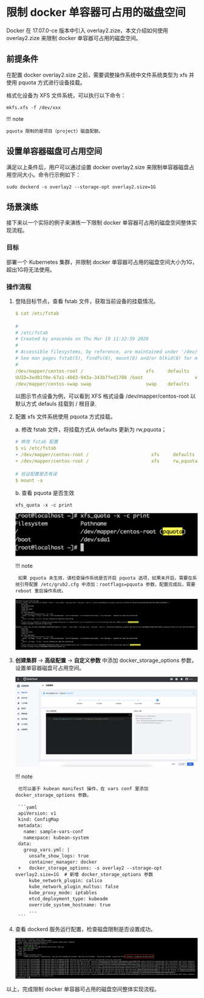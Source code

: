 # 限制 docker 单容器可占用的磁盘空间

Docker 在 17.07.0-ce 版本中引入 overlay2.zize，本文介绍如何使用 overlay2.zize 来限制 docker 单容器可占用的磁盘空间。

## 前提条件

在配置 docker overlay2.size 之前，需要调整操作系统中文件系统类型为 xfs 并使用 pquota 方式进行设备挂载。

格式化设备为 XFS 文件系统，可以执行以下命令：

```shell
mkfs.xfs -f /dev/xxx
```

!!! note

    pquota 限制的是项目（project）磁盘配额。

## 设置单容器磁盘可占用空间

满足以上条件后，用户可以通过设置 docker overlay2.size 来限制单容器磁盘占用空间大小。命令行示例如下：

```shell
sudo dockerd -s overlay2 --storage-opt overlay2.size=1G
```

## 场景演练

接下来以一个实际的例子来演练一下限制 docker 单容器可占用的磁盘空间整体实现流程。

### 目标

部署一个 Kubernetes 集群，并限制 docker 单容器可占用的磁盘空间大小为1G，超出1G将无法使用。

### 操作流程

1. 登陆目标节点，查看 fstab 文件，获取当前设备的挂载情况。

    ```yaml
    $ cat /etc/fstab
    
    #
    # /etc/fstab
    # Created by anaconda on Thu Mar 19 11:32:59 2020
    #
    # Accessible filesystems, by reference, are maintained under '/dev/disk'
    # See man pages fstab(5), findfs(8), mount(8) and/or blkid(8) for more info
    #
    /dev/mapper/centos-root /                       xfs     defaults        0 0
    UUID=3ed01f0e-67a1-4083-943a-343b7fed1708 /boot                   xfs     defaults        0 0
    /dev/mapper/centos-swap swap                    swap    defaults        0 0
    ```

    以图示节点设备为例，可以看到 XFS 格式设备 /dev/mapper/centos-root 以默认方式 defauls 挂载到 / 根目录.

2. 配置 xfs 文件系统使用 pquota 方式挂载。

    a. 修改 fstab 文件，将挂载方式从 defaults 更新为 rw,pquota；

    ```yaml
    # 修改 fstab 配置
    $ vi /etc/fstab
    - /dev/mapper/centos-root /                       xfs     defaults         0 0
    + /dev/mapper/centos-root /                       xfs     rw,pquota        0 0
 
    # 验证配置是否有误
    $ mount -a
    ```

    b. 查看 pquota 是否生效

    ```shell
    xfs_quota -x -c print
    ```

    ![看看 fstab 配置](../images/limit-disk-usage-docker-01.png)

    !!! note

        如果 pquota 未生效，请检查操作系统是否开启 pquota 选项，如果未开启，需要在系统引导配置 /etc/grub2.cfg 中添加：rootflags=pquota 参数，配置完成后，需要 reboot 重启操作系统。

    ![操作系统开启 pquota 选项](../images/limit-disk-usage-docker-02.png)

3. **创建集群** -> **高级配置** -> **自定义参数** 中添加 docker_storage_options 参数，设置单容器磁盘可占用空间。

    ![添加自定义参数](../images/limit-disk-usage-docker-03.png)

    !!! note

        也可以基于 kubean manifest 操作，在 vars conf 里添加 docker_storage_options 参数。

        ```yaml
        apiVersion: v1
        kind: ConfigMap
        metadata:
          name: sample-vars-conf
          namespace: kubean-system
        data:
          group_vars.yml: |
            unsafe_show_logs: true
            container_manager: docker
        +   docker_storage_options: -s overlay2 --storage-opt overlay2.size=1G  # 新增 docker_storage_options 参数
            kube_network_plugin: calico
            kube_network_plugin_multus: false
            kube_proxy_mode: iptables
            etcd_deployment_type: kubeadm
            override_system_hostname: true
            ...
        ```

4. 查看 dockerd 服务运行配置，检查磁盘限制是否设置成功。

    ![检查容器磁盘限制](../images/limit-disk-usage-docker-04.png)

以上，完成限制 docker 单容器可占用的磁盘空间整体实现流程。